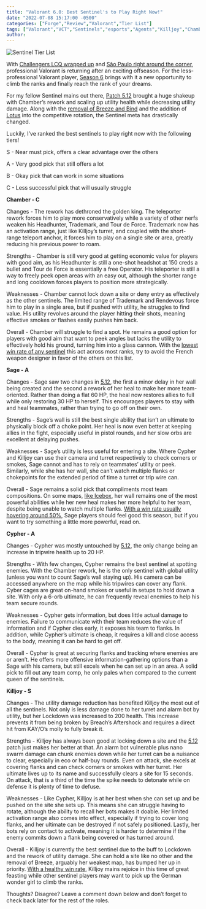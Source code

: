 ```yaml
---
title: "Valorant 6.0: Best Sentinel's to Play Right Now!"
date: "2022-07-08 15:17:00 -0500"
categories: ["Forge","Review","Valorant","Tier List"]
tags: ["Valorant","VCT","Sentinels","esports","Agents","Killjoy","Chamber","Cypher","Sage"]
author: 
---
```


![Sentinel Tier List](/2023-01-25-valorant-6.0-best-senitels-to-play-right-now.png)

With [Challengers LCQ wrapped up](https://www.dexerto.com/valorant/all-vct-na-challengers-league-2023-teams-g2-tsm-and-more-valorant-teams-2012181/) and [São Paulo right around the corner](https://valorantesports.com/news/vct-lock-in-everything-you-need-to-know/en-us), professional Valorant is returning after an exciting offseason. For the less-professional Valorant player, [Season 6](https://www.inverse.com/gaming/valorant-episode-6-act-1-release-date-update-time-battle-pass-agent-patch-notes) brings with it a new opportunity to climb the ranks and finally reach the rank of your dreams. 

For my fellow Sentinel mains out there, [Patch 5.12](https://playvalorant.com/en-us/news/game-updates/valorant-patch-notes-5-12/) brought a huge shakeup with Chamber’s rework and scaling up utility health while decreasing utility damage. Along with the [removal of Breeze and Bind](https://esports.gg/news/valorant/valorant-removes-bind-breeze-maps-for-2023-season/) and the addition of [Lotus](https://valorant.fandom.com/wiki/Lotus) into the competitive rotation, the Sentinel meta has drastically changed.

Luckily, I’ve ranked the best sentinels to play right now with the following tiers!

S - Near must pick, offers a clear advantage over the others

A - Very good pick that still offers a lot

B - Okay pick that can work in some situations

C - Less successful pick that will usually struggle 


**Chamber - C**

Changes - The rework has dethroned the golden king. The teleporter rework forces him to play more conservatively while a variety of other nerfs weaken his Headhunter, Trademark, and Tour de Force. Trademark now has an activation range, just like Killjoy’s turret, and coupled with the short-range teleport anchor, it forces him to play on a single site or area, greatly reducing his previous power to roam. 

Strengths - Chamber is still very good at getting economic value for players with good aim, as his Headhunter is still a one-shot headshot at 150 creds a bullet and Tour de Force is essentially a free Operator. His teleporter is still a way to freely peek open areas with an easy out, although the shorter range and long cooldown forces players to position more strategically.

Weaknesses - Chamber cannot lock down a site or deny entry as effectively as the other sentinels. The limited range of Trademark and Rendevous force him to play in a single area, but if pushed with utility, he struggles to find value. His utility revolves around the player hitting their shots, meaning effective smokes or flashes easily pushes him back.

Overall - Chamber will struggle to find a spot. He remains a good option for players with good aim that want to peek angles but lacks the utility to effectively hold his ground, turning him into a glass cannon. With the [lowest win rate of any sentinel](https://blitz.gg/valorant/stats/agents) this act across most ranks, try to avoid the French weapon designer in favor of the others on this list.



**Sage - A**

Changes - Sage saw two changes in [5.12](https://playvalorant.com/en-us/news/game-updates/valorant-patch-notes-5-12/), the first a minor delay in her wall being created and the second a rework of her heal to make her more team-oriented. Rather than doing a flat 60 HP, the heal now restores allies to full while only restoring 30 HP to herself. This encourages players to stay with and heal teammates, rather than trying to go off on their own.

Strengths - Sage’s wall is still the best single ability that isn’t an ultimate to physically block off a choke point. Her heal is now even better at keeping allies in the fight, especially useful in pistol rounds, and her slow orbs are excellent at delaying pushes.

Weaknesses - Sage’s utility is less useful for entering a site. Where Cypher and Killjoy can use their camera and turret respectively to check corners or smokes, Sage cannot and has to rely on teammates’ utility or peek. Similarly, while she has her wall, she can’t watch multiple flanks or chokepoints for the extended period of time a turret or trip wire can.

Overall - Sage remains a solid pick that compliments most team compositions. On some maps, [like Icebox](https://esportsdriven.com/valorant/guides/218/the-best-sage-walls-on-icebox), her wall remains one of the most powerful abilities while her new heal makes her more helpful to her team, despite being unable to watch multiple flanks. [With a win rate usually hovering around 50%](https://blitz.gg/valorant/stats/agents), Sage players should feel good this season, but if you want to try something a little more powerful, read on. 



**Cypher - A**

Changes - Cypher was mostly untouched by [5.12](https://playvalorant.com/en-us/news/game-updates/valorant-patch-notes-5-12/), the only change being an increase in tripwire health up to 20 HP.

Strengths - With few changes, Cypher remains the best sentinel at spotting enemies. With the Chamber rework, he is the only sentinel with global utility (unless you want to count Sage’s wall staying up). His camera can be accessed anywhere on the map while his tripwires can cover any flank. Cyber cages are great on-hand smokes or useful in setups to hold down a site. With only a 6-orb ultimate, he can frequently reveal enemies to help his team secure rounds.

Weaknesses - Cypher gets information, but does little actual damage to enemies. Failure to communicate with their team reduces the value of information and if Cypher dies early, it exposes his team to flanks. In addition, while Cypher’s ultimate is cheap, it requires a kill and close access to the body,  meaning it can be hard to get off.

Overall - Cypher is great at securing flanks and tracking where enemies are or aren’t. He offers more offensive information-gathering options than a Sage with his camera, but still excels when he can set up in an area. A solid pick to fill out any team comp, he only pales when compared to the current queen of the sentinels.

**Killjoy - S**

Changes - The utility damage reduction has benefited Killjoy the most out of all the sentinels. Not only is less damage done to her turret and alarm bot by utility, but her Lockdown was increased to 200 health. This increase prevents it from being broken by Breach’s Aftershock and requires a direct hit from KAY/O’s molly to fully break it. 

Strengths - Killjoy has always been good at locking down a site and the [5.12](https://playvalorant.com/en-us/news/game-updates/valorant-patch-notes-5-12/) patch just makes her better at that. An alarm bot vulnerable plus nano swarm damage can chunk enemies down while her turret can be a nuisance to clear, especially in eco or half-buy rounds. Even on attack, she excels at covering flanks and can check corners or smokes with her turret. Her ultimate lives up to its name and successfully clears a site for 15 seconds. On attack, that is a third of the time the spike needs to detonate while on defense it is plenty of time to defuse.

Weaknesses - Like Cypher, Killjoy is at her best when she can set up and be pushed on the site she sets up. This means she can struggle having to rotate, although the ability to recall her bots makes it doable. Her limited activation range also comes into effect, especially if trying to cover long flanks, and her ultimate can be destroyed if not safely positioned. Lastly, her bots rely on contact to activate, meaning it is harder to determine if the enemy commits down a flank being covered or has turned around.

Overall - Killjoy is currently the best sentinel due to the buff to Lockdown and the rework of utility damage. She can hold a site like no other and the removal of Breeze, arguably her weakest map, has bumped her up in priority. [With a healthy win rate](https://blitz.gg/valorant/stats/agents?sortBy=winRate&type=general&sortDirection=DESC&mode=competitive&rank=17), Killjoy mains rejoice in this time of great feasting while other sentinel players may want to pick up the German wonder girl to climb the ranks.


Thoughts? Disagree? Leave a comment down below and don’t forget to check back later for the rest of the roles.